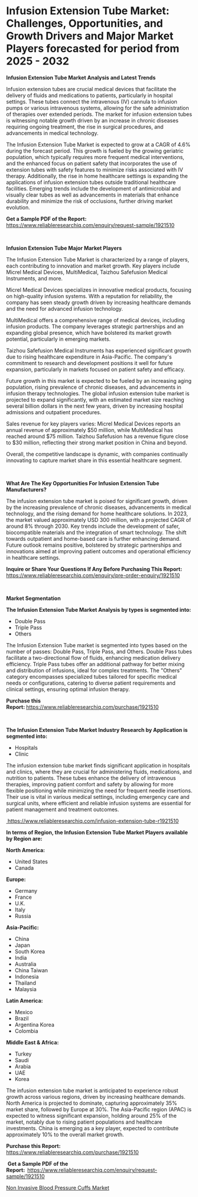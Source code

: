 <p><h1>Infusion Extension Tube Market: Challenges, Opportunities, and Growth Drivers and Major Market Players forecasted for period from 2025 - 2032</h1></p><p><strong>Infusion Extension Tube Market Analysis and Latest Trends</strong></p>
<p><p>Infusion extension tubes are crucial medical devices that facilitate the delivery of fluids and medications to patients, particularly in hospital settings. These tubes connect the intravenous (IV) cannula to infusion pumps or various intravenous systems, allowing for the safe administration of therapies over extended periods. The market for infusion extension tubes is witnessing notable growth driven by an increase in chronic diseases requiring ongoing treatment, the rise in surgical procedures, and advancements in medical technology.</p><p>The Infusion Extension Tube Market is expected to grow at a CAGR of 4.6% during the forecast period. This growth is fueled by the growing geriatric population, which typically requires more frequent medical interventions, and the enhanced focus on patient safety that incorporates the use of extension tubes with safety features to minimize risks associated with IV therapy. Additionally, the rise in home healthcare settings is expanding the applications of infusion extension tubes outside traditional healthcare facilities. Emerging trends include the development of antimicrobial and visually clear tubes as well as advancements in materials that enhance durability and minimize the risk of occlusions, further driving market evolution.</p></p>
<p><strong>Get a Sample PDF of the Report:&nbsp;</strong> <a href="https://www.reliableresearchiq.com/enquiry/request-sample/1921510?utm_campaign=2310&utm_medium=2&utm_source=Github&utm_content=ia&utm_term=05032025&utm_id=infusion-extension-tube">https://www.reliableresearchiq.com/enquiry/request-sample/1921510</a></p>
<p>&nbsp;</p>
<p><strong>Infusion Extension Tube Major Market Players</strong></p>
<p><p>The Infusion Extension Tube Market is characterized by a range of players, each contributing to innovation and market growth. Key players include Micrel Medical Devices, MultiMedical, Taizhou Safefusion Medical Instruments, and more. </p><p>Micrel Medical Devices specializes in innovative medical products, focusing on high-quality infusion systems. With a reputation for reliability, the company has seen steady growth driven by increasing healthcare demands and the need for advanced infusion technology.</p><p>MultiMedical offers a comprehensive range of medical devices, including infusion products. The company leverages strategic partnerships and an expanding global presence, which have bolstered its market growth potential, particularly in emerging markets.</p><p>Taizhou Safefusion Medical Instruments has experienced significant growth due to rising healthcare expenditure in Asia-Pacific. The company's commitment to research and development positions it well for future expansion, particularly in markets focused on patient safety and efficacy.</p><p>Future growth in this market is expected to be fueled by an increasing aging population, rising prevalence of chronic diseases, and advancements in infusion therapy technologies. The global infusion extension tube market is projected to expand significantly, with an estimated market size reaching several billion dollars in the next few years, driven by increasing hospital admissions and outpatient procedures.</p><p>Sales revenue for key players varies: Micrel Medical Devices reports an annual revenue of approximately $50 million, while MultiMedical has reached around $75 million. Taizhou Safefusion has a revenue figure close to $30 million, reflecting their strong market position in China and beyond.</p><p>Overall, the competitive landscape is dynamic, with companies continually innovating to capture market share in this essential healthcare segment.</p></p>
<p>&nbsp;</p>
<p><strong>What Are The Key Opportunities For Infusion Extension Tube Manufacturers?</strong></p>
<p><p>The infusion extension tube market is poised for significant growth, driven by the increasing prevalence of chronic diseases, advancements in medical technology, and the rising demand for home healthcare solutions. In 2023, the market valued approximately USD 300 million, with a projected CAGR of around 8% through 2030. Key trends include the development of safer, biocompatible materials and the integration of smart technology. The shift towards outpatient and home-based care is further enhancing demand. Future outlook remains positive, bolstered by strategic partnerships and innovations aimed at improving patient outcomes and operational efficiency in healthcare settings.</p></p>
<p><strong>Inquire or Share Your Questions If Any Before Purchasing This Report:</strong> <a href="https://www.reliableresearchiq.com/enquiry/pre-order-enquiry/1921510?utm_campaign=2310&utm_medium=2&utm_source=Github&utm_content=ia&utm_term=05032025&utm_id=infusion-extension-tube">https://www.reliableresearchiq.com/enquiry/pre-order-enquiry/1921510</a></p>
<p>&nbsp;</p>
<p><strong>Market Segmentation</strong></p>
<p><strong>The Infusion Extension Tube Market Analysis by types is segmented into:</strong></p>
<p><ul><li>Double Pass</li><li>Triple Pass</li><li>Others</li></ul></p>
<p><p>The Infusion Extension Tube market is segmented into types based on the number of passes: Double Pass, Triple Pass, and Others. Double Pass tubes facilitate a two-directional flow of fluids, enhancing medication delivery efficiency. Triple Pass tubes offer an additional pathway for better mixing and distribution of infusions, ideal for complex treatments. The "Others" category encompasses specialized tubes tailored for specific medical needs or configurations, catering to diverse patient requirements and clinical settings, ensuring optimal infusion therapy.</p></p>
<p><strong>Purchase this Report:&nbsp;</strong><a href="https://www.reliableresearchiq.com/purchase/1921510?utm_campaign=2310&utm_medium=2&utm_source=Github&utm_content=ia&utm_term=05032025&utm_id=infusion-extension-tube">https://www.reliableresearchiq.com/purchase/1921510</a></p>
<p>&nbsp;</p>
<p><strong>The Infusion Extension Tube Market Industry Research by Application is segmented into:</strong></p>
<p><ul><li>Hospitals</li><li>Clinic</li></ul></p>
<p><p>The infusion extension tube market finds significant application in hospitals and clinics, where they are crucial for administering fluids, medications, and nutrition to patients. These tubes enhance the delivery of intravenous therapies, improving patient comfort and safety by allowing for more flexible positioning while minimizing the need for frequent needle insertions. Their use is vital in various medical settings, including emergency care and surgical units, where efficient and reliable infusion systems are essential for patient management and treatment outcomes.</p></p>
<p><a href="https://www.reliableresearchiq.com/infusion-extension-tube-r1921510?utm_campaign=2310&utm_medium=2&utm_source=Github&utm_content=ia&utm_term=05032025&utm_id=infusion-extension-tube">&nbsp;https://www.reliableresearchiq.com/infusion-extension-tube-r1921510</a></p>
<p><strong>In terms of Region, the Infusion Extension Tube Market Players available by Region are:</strong></p>
<p>
    <p> <strong> North America: </strong>
        <ul>
            <li>United States</li>
            <li>Canada</li>
        </ul>
        </p> 
    <p> <strong> Europe: </strong>
        <ul>
            <li>Germany</li>
            <li>France</li>
            <li>U.K.</li>
            <li>Italy</li>
            <li>Russia</li>
        </ul>
        </p> 
    <p> <strong> Asia-Pacific: </strong>
        <ul>
            <li>China</li>
            <li>Japan</li>
            <li>South Korea</li>
            <li>India</li>
            <li>Australia</li>
            <li>China Taiwan</li>
            <li>Indonesia</li>
            <li>Thailand</li>
            <li>Malaysia</li>
        </ul>
        </p> 
    <p> <strong> Latin America: </strong>
        <ul>
            <li>Mexico</li>
            <li>Brazil</li>
            <li>Argentina Korea</li>
            <li>Colombia</li>
        </ul>
        </p> 
    <p> <strong> Middle East & Africa: </strong>
        <ul>
            <li>Turkey</li>
            <li>Saudi</li>
            <li>Arabia</li>
            <li>UAE</li>
            <li>Korea</li>
        </ul>
    </p>
    </p>
<p><p>The infusion extension tube market is anticipated to experience robust growth across various regions, driven by increasing healthcare demands. North America is projected to dominate, capturing approximately 35% market share, followed by Europe at 30%. The Asia-Pacific region (APAC) is expected to witness significant expansion, holding around 25% of the market, notably due to rising patient populations and healthcare investments. China is emerging as a key player, expected to contribute approximately 10% to the overall market growth.</p></p>
<p><strong>Purchase this Report: </strong><a href="https://www.reliableresearchiq.com/purchase/1921510?utm_campaign=2310&utm_medium=2&utm_source=Github&utm_content=ia&utm_term=05032025&utm_id=infusion-extension-tube">https://www.reliableresearchiq.com/purchase/1921510</a></p>
<p>&nbsp;<strong>Get a Sample PDF of the Report:&nbsp;&nbsp;</strong><a href="https://www.reliableresearchiq.com/enquiry/request-sample/1921510?utm_campaign=2310&utm_medium=2&utm_source=Github&utm_content=ia&utm_term=05032025&utm_id=infusion-extension-tube">https://www.reliableresearchiq.com/enquiry/request-sample/1921510</a></p>
<p><strong></strong></p>
<p><p><a href="https://github.com/edacruz6/Market-Research-Report-List-1/blob/main/non-invasive-blood-pressure-cuffs-market.md?utm_campaign=2310&utm_medium=2&utm_source=Github&utm_content=ia&utm_term=05032025&utm_id=infusion-extension-tube">Non Invasive Blood Pressure Cuffs Market</a></p></p>